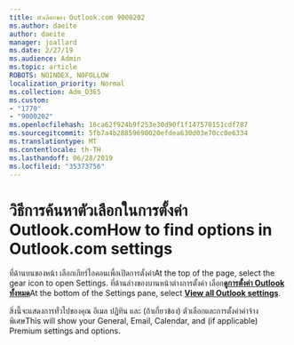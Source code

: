 ```yaml
---
title: ตัวเลือกของ Outlook.com 9000202
ms.author: daeite
author: daeite
manager: joallard
ms.date: 2/27/19
ms.audience: Admin
ms.topic: article
ROBOTS: NOINDEX, NOFOLLOW
localization_priority: Normal
ms.collection: Adm_O365
ms.custom:
- "1770"
- "9000202"
ms.openlocfilehash: 16ca62f924b9f253e30d90f1f147570151cdf787
ms.sourcegitcommit: 5fb7a4b28859690020efdea630d03e70cc0e6334
ms.translationtype: MT
ms.contentlocale: th-TH
ms.lasthandoff: 06/28/2019
ms.locfileid: "35373756"
---
```

# <a name="how-to-find-options-in-outlookcom-settings"></a><span data-ttu-id="35523-102">วิธีการค้นหาตัวเลือกในการตั้งค่า Outlook.com</span><span class="sxs-lookup"><span data-stu-id="35523-102">How to find options in Outlook.com settings</span></span>

<span data-ttu-id="35523-103">ที่ด้านบนของหน้า เลือกเกียร์ไอคอนเพื่อเปิดการตั้งค่า</span><span class="sxs-lookup"><span data-stu-id="35523-103">At the top of the page, select the gear icon to open Settings.</span></span> <span data-ttu-id="35523-104">ที่ด้านล่างของบานหน้าต่างการตั้งค่า เลือก[**ดูการตั้งค่า Outlook ทั้งหมด**](https://outlook.live.com/mail/options/general/timeAndLanguage)</span><span class="sxs-lookup"><span data-stu-id="35523-104">At the bottom of the Settings pane, select [**View all Outlook settings**](https://outlook.live.com/mail/options/general/timeAndLanguage).</span></span>

<span data-ttu-id="35523-105">สิ่งนี้จะแสดงการทั่วไปของคุณ อีเมล ปฏิทิน และ (ถ้าเกี่ยวข้อง) ตัวเลือกและการตั้งค่าค่าจ้างพิเศษ</span><span class="sxs-lookup"><span data-stu-id="35523-105">This will show your General, Email, Calendar, and (if applicable) Premium settings and options.</span></span>